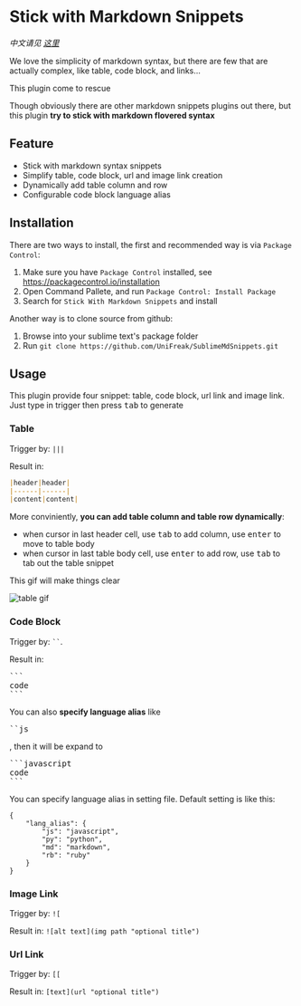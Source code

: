 # Stick with Markdown Snippets

_中文请见 [这里](https://github.com/UniFreak/SublimeMdSnippet/blob/master/README.cn.md "中文 README")_

We love the simplicity of markdown syntax, but there are few that are actually complex, like table, code block, and links...

This plugin come to rescue

Though obviously there are other markdown snippets plugins out there, but this plugin **try to stick with markdown flovered syntax**

## Feature

- Stick with markdown syntax snippets
- Simplify table, code block, url and image link creation
- Dynamically add table column and row
- Configurable code block language alias

## Installation

There are two ways to install, the first and recommended way is via `Package Control`:

1. Make sure you have `Package Control` installed, see <https://packagecontrol.io/installation>
2. Open Command Pallete, and run `Package Control: Install Package`
2. Search for `Stick With Markdown Snippets` and install

Another way is to clone source from github:

1. Browse into your sublime text's package folder
2. Run `git clone https://github.com/UniFreak/SublimeMdSnippets.git`

## Usage

This plugin provide four snippet: table, code block, url link and image link. Just type in trigger then press <kbd>tab</kbd> to generate

### Table

Trigger by: `|||`

Result in:

```markdown
|header|header|
|------|------|
|content|content|

```

More conviniently, **you can add table column and table row dynamically**:
- when cursor in last header cell, use <kbd>tab</kbd> to add column, use <kbd>enter</kbd> to move to table body
- when cursor in last table body cell, use <kbd>enter</kbd> to add row, use <kbd>tab</kbd> to tab out the table snippet

This gif will make things clear

![table gif](https://github.com/UniFreak/SublimeMdSnippet/blob/master/shot.png)

### Code Block

Trigger by: <code>``</code>.

Result in:

<pre>
```
code
```
</pre>

You can also **specify language alias** like <pre>\`\`js</pre>, then it will be expand to

<pre>
```javascript
code
```
</pre>

You can specify language alias in setting file. Default setting is like this:

```
{
    "lang_alias": {
        "js": "javascript",
        "py": "python",
        "md": "markdown",
        "rb": "ruby"
    }
}
```

### Image Link

Trigger by: `![`

Result in: `![alt text](img path "optional title")`

### Url Link

Trigger by: `[[`

Result in: `[text](url "optional title")`

